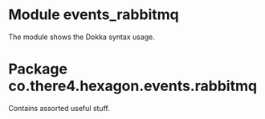 
# Module events_rabbitmq

The module shows the Dokka syntax usage.

# Package co.there4.hexagon.events.rabbitmq

Contains assorted useful stuff.

